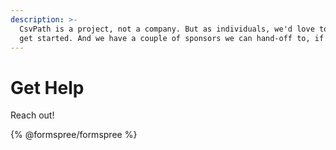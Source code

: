```yaml
---
description: >-
  CsvPath is a project, not a company. But as individuals, we'd love to help you
  get started. And we have a couple of sponsors we can hand-off to, if needed.
---
```


# Get Help

Reach out!

{% @formspree/formspree %}
